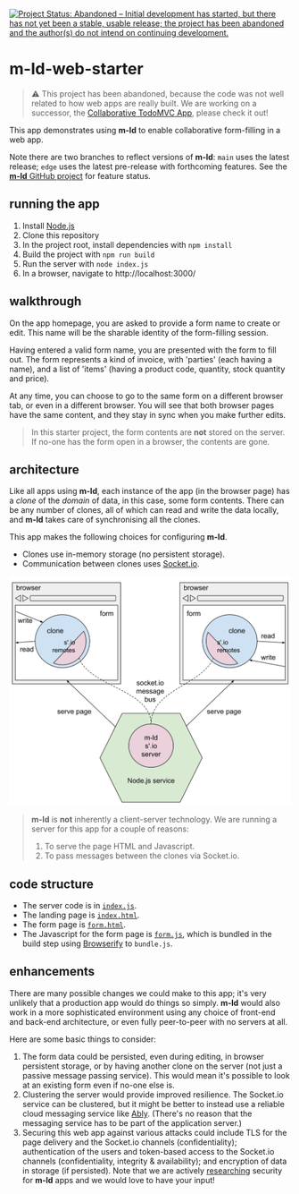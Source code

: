 [![Project Status: Abandoned – Initial development has started, but there has not yet been a stable, usable release; the project has been abandoned and the author(s) do not intend on continuing development.](https://www.repostatus.org/badges/latest/abandoned.svg)](https://www.repostatus.org/#abandoned)

# m-ld-web-starter

> ⚠️ This project has been abandoned, because the code was not well related to how web apps are really built. We are working on a successor, the [Collaborative TodoMVC App](https://github.com/m-ld/m-ld-todomvc-vanillajs), please check it out!

This app demonstrates using **m-ld** to enable collaborative form-filling in a
web app.

Note there are two branches to reflect versions of **m-ld**: `main` uses the
latest release; `edge` uses the latest pre-release with forthcoming features.
See the [**m-ld** GitHub project](https://github.com/orgs/m-ld/projects/4) for
feature status.

## running the app

1. Install [Node.js](https://nodejs.org/)
1. Clone this repository
1. In the project root, install dependencies with `npm install`
1. Build the project with `npm run build`
1. Run the server with `node index.js`
1. In a browser, navigate to http://localhost:3000/

## walkthrough

On the app homepage, you are asked to provide a form name to create or edit.
This name will be the sharable identity of the form-filling session.

Having entered a valid form name, you are presented with the form to fill out.
The form represents a kind of invoice, with 'parties' (each having a name), and
a list of 'items' (having a product code, quantity, stock quantity and price).

At any time, you can choose to go to the same form on a different browser tab,
or even in a different browser. You will see that both browser pages have the
same content, and they stay in sync when you make further edits.

> In this starter project, the form contents are **not** stored on the server.
> If no-one has the form open in a browser, the contents are gone.

## architecture

Like all apps using **m-ld**, each instance of the app (in the browser page)
has a _clone_ of the _domain_ of data, in this case, some form contents. There
can be any number of clones, all of which can read and write the data locally,
and **m-ld** takes care of synchronising all the clones.

This app makes the following choices for configuring **m-ld**.

- Clones use in-memory storage (no persistent storage).
- Communication between clones uses [Socket.io](https://socket.io/).

![architecture](./web-starter.svg)

> **m-ld** is **not** inherently a client-server technology. We are
> running a server for this app for a couple of reasons:
>
> 1. To serve the page HTML and Javascript.
> 1. To pass messages between the clones via Socket.io.

## code structure

- The server code is in [`index.js`](./index.js).
- The landing page is [`index.html`](./index.html).
- The form page is [`form.html`](./form.html).
- The Javascript for the form page is [`form.js`](./form.js), which is bundled
  in the build step using [Browserify](https://browserify.org/) to `bundle.js`.

## enhancements

There are many possible changes we could make to this app; it's very unlikely
that a production app would do things so simply. **m-ld**
would also work in a more sophisticated environment using any choice of
front-end and back-end architecture, or even fully peer-to-peer with no servers
at all.

Here are some basic things to consider:

1. The form data could be persisted, even during editing, in browser persistent
   storage, or by having another clone on the server (not just a passive message
   passing service). This would mean it's possible to look at an existing form
   even if no-one else is.
1. Clustering the server would provide improved resilience. The Socket.io
   service can be clustered, but it might be better to instead use a reliable
   cloud messaging service like
   [Ably](https://js.m-ld.org/#ably-remotes). (There's no reason that the
   messaging service has to be part of the application server.)
1. Securing this web app against various attacks could include TLS for the page
   delivery and the Socket.io channels (confidentiality); authentication of the
   users and token-based access to the Socket.io channels (confidentiality,
   integrity & availability); and encryption of data in storage (if persisted).
   Note that we are actively
   [researching](https://github.com/m-ld/m-ld-security-spec) security for
   **m-ld** apps and we would love to have your input!
